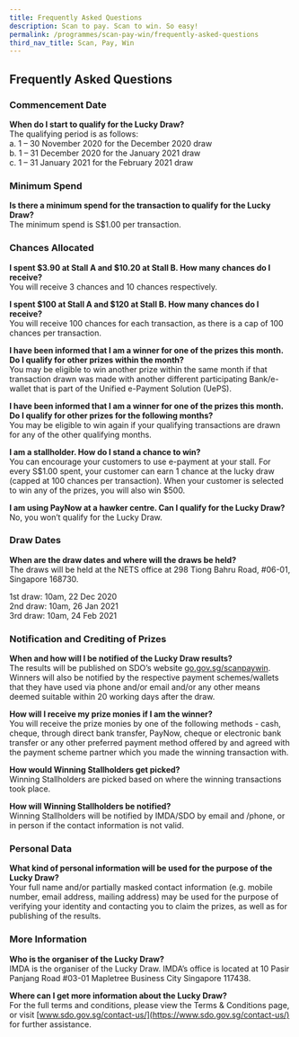 ```yaml
---
title: Frequently Asked Questions
description: Scan to pay. Scan to win. So easy!
permalink: /programmes/scan-pay-win/frequently-asked-questions
third_nav_title: Scan, Pay, Win
---
```


## Frequently Asked Questions

### Commencement Date

**When do I start to qualify for the Lucky Draw?**  
The qualifying period is as follows:  
a.	1 – 30 November 2020 for the December 2020 draw  
b.	1 – 31 December 2020 for the January 2021 draw  
c.	1 – 31 January 2021 for the February 2021 draw  

### Minimum Spend

**Is there a minimum spend for the transaction to qualify for the Lucky Draw?**  
The minimum spend is S$1.00 per transaction.

### Chances Allocated 

**I spent $3.90 at Stall A and $10.20 at Stall B. How many chances do I receive?**  
You will receive 3 chances and 10 chances respectively.

**I spent $100 at Stall A and $120 at Stall B. How many chances do I receive?**  
You will receive 100 chances for each transaction, as there is a cap of 100 chances per transaction.

**I have been informed that I am a winner for one of the prizes this month. Do I qualify for other prizes within the month?**  
You may be eligible to win another prize within the same month if that transaction drawn was made with another different participating Bank/e-wallet that is part of the Unified e-Payment Solution (UePS).

**I have been informed that I am a winner for one of the prizes this month. Do I qualify for other prizes for the following months?**  
You may be eligible to win again if your qualifying transactions are drawn for any of the other qualifying months.

**I am a stallholder. How do I stand a chance to win?**  
You can encourage your customers to use e-payment at your stall. For every S$1.00 spent, your customer can earn 1 chance at the lucky draw (capped at 100 chances per transaction). When your customer is selected to win any of the prizes, you will also win $500.

**I am using PayNow at a hawker centre. Can I qualify for the Lucky Draw?**  
No, you won’t qualify for the Lucky Draw. 

### Draw Dates

**When are the draw dates and where will the draws be held?**  
The draws will be held at the NETS office at 298 Tiong Bahru Road, #06-01, Singapore 168730.

1st draw: 10am, 22 Dec 2020 <br>
2nd draw: 10am, 26 Jan 2021 <br>
3rd draw: 10am, 24 Feb 2021 <br>

### Notification and Crediting of Prizes

**When and how will I be notified of the Lucky Draw results?**  
The results will be published on SDO’s website [go.gov.sg/scanpaywin](https://go.gov.sg/scanpaywin). Winners will also be notified by the respective payment schemes/wallets that they have used via phone and/or email and/or any other means deemed suitable within 20 working days after the draw. 

**How will I receive my prize monies if I am the winner?**  
You will receive the prize monies by one of the following methods - cash, cheque, through direct bank transfer, PayNow, cheque or electronic bank transfer or any other preferred payment method offered by and agreed with the payment scheme partner which you made the winning transaction with. 

**How would Winning Stallholders get picked?**  
Winning Stallholders are picked based on where the winning transactions took place. 

**How will Winning Stallholders be notified?**  
Winning Stallholders will be notified by IMDA/SDO by email and /phone, or in person if the contact information is not valid. 

### Personal Data

**What kind of personal information will be used for the purpose of the Lucky Draw?**  
Your full name and/or partially masked contact information (e.g. mobile number, email address, mailing address) may be used for the purpose of verifying your identity and contacting you to claim the prizes, as well as for publishing of the results.

### More Information

**Who is the organiser of the Lucky Draw?** <br>
IMDA is the organiser of the Lucky Draw. IMDA’s office is located at 10 Pasir Panjang Road #03-01 Mapletree Business City Singapore 117438.

**Where can I get more information about the Lucky Draw?**  
For the full terms and conditions, please view the Terms & Conditions page, or visit [www.sdo.gov.sg/contact-us/](https://www.sdo.gov.sg/contact-us/) for further assistance.
